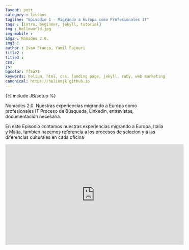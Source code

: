 ```yaml
---
layout: post
category : lessons
tagline: "Episodio 1 - Migrando a Europa como Profesionales IT"
tags : [intro, beginner, jekyll, tutorial]
img : helloworld.jpg
img-mobile : 
img2 : Nomades 2.0.
img3 : 
author : Ivan Franco, Yamil Fajouri
title2 : 
title3 : 
css: 
js: 
bgcolor: ff5a71
keywords: helium, html, css, landing page, jekyll, ruby, web marketing, advertising
canonical: https://heliumjk.github.io
---
```

{% include JB/setup %}

Nomades 2.0.
Nuestras experiencias migrando a Europa como profesionales IT
Proceso de Búsqueda, Linkedin, entrevistas, documentación necesaria.

En este Episodio contamos nuestras experiencias migrando a Europa, Italia y Malta, tambien hacemos referencia a los procesos de selecion y a las diferencias culturales en cada oficina
<!--more-->

<div class="video-container">
    <iframe width="560" height="315" src="https://www.youtube.com/embed/AD8vIDgo6vw" frameborder="0" allowfullscreen></iframe>
</div>